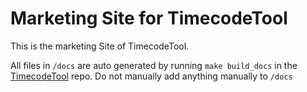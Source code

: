# Marketing Site for TimecodeTool

This is the marketing Site of TimecodeTool. 

All files in `/docs` are auto generated by running `make build_docs` in the [TimecodeTool](https://github.com/marcrleonard/timecodetool) repo. Do not manually add anything manually to `/docs`